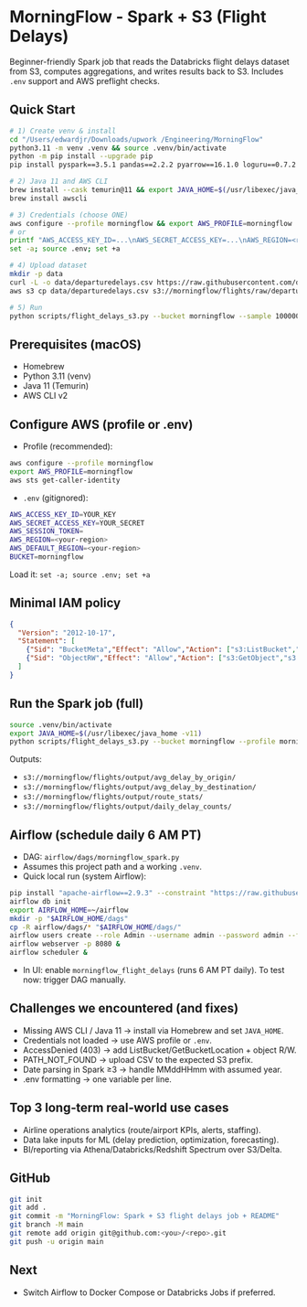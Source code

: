 # MorningFlow - Spark + S3 (Flight Delays)

Beginner-friendly Spark job that reads the Databricks flight delays dataset from S3, computes aggregations, and writes results back to S3. Includes `.env` support and AWS preflight checks.

## Quick Start
```bash
# 1) Create venv & install
cd "/Users/edwardjr/Downloads/upwork /Engineering/MorningFlow"
python3.11 -m venv .venv && source .venv/bin/activate
python -m pip install --upgrade pip
pip install pyspark==3.5.1 pandas==2.2.2 pyarrow==16.1.0 loguru==0.7.2 boto3==1.34.148 delta-spark==3.2.0 python-dotenv==1.0.1

# 2) Java 11 and AWS CLI
brew install --cask temurin@11 && export JAVA_HOME=$(/usr/libexec/java_home -v11)
brew install awscli

# 3) Credentials (choose ONE)
aws configure --profile morningflow && export AWS_PROFILE=morningflow
# or
printf "AWS_ACCESS_KEY_ID=...\nAWS_SECRET_ACCESS_KEY=...\nAWS_REGION=<region>\nAWS_DEFAULT_REGION=<region>\nBUCKET=morningflow\n" > .env
set -a; source .env; set +a

# 4) Upload dataset
mkdir -p data
curl -L -o data/departuredelays.csv https://raw.githubusercontent.com/databricks/LearningSparkV2/master/databricks-datasets/learning-spark-v2/flights/departuredelays.csv
aws s3 cp data/departuredelays.csv s3://morningflow/flights/raw/departuredelays.csv

# 5) Run
python scripts/flight_delays_s3.py --bucket morningflow --sample 100000
```

## Prerequisites (macOS)
- Homebrew
- Python 3.11 (venv)
- Java 11 (Temurin)
- AWS CLI v2

## Configure AWS (profile or .env)
- Profile (recommended):
```bash
aws configure --profile morningflow
export AWS_PROFILE=morningflow
aws sts get-caller-identity
```
- `.env` (gitignored):
```bash
AWS_ACCESS_KEY_ID=YOUR_KEY
AWS_SECRET_ACCESS_KEY=YOUR_SECRET
AWS_SESSION_TOKEN=
AWS_REGION=<your-region>
AWS_DEFAULT_REGION=<your-region>
BUCKET=morningflow
```
Load it: `set -a; source .env; set +a`

## Minimal IAM policy
```json
{
  "Version": "2012-10-17",
  "Statement": [
    {"Sid": "BucketMeta","Effect": "Allow","Action": ["s3:ListBucket","s3:GetBucketLocation"],"Resource": "arn:aws:s3:::morningflow"},
    {"Sid": "ObjectRW","Effect": "Allow","Action": ["s3:GetObject","s3:PutObject","s3:DeleteObject","s3:ListBucketMultipartUploads","s3:AbortMultipartUpload"],"Resource": "arn:aws:s3:::morningflow/*"}
  ]
}
```

## Run the Spark job (full)
```bash
source .venv/bin/activate
export JAVA_HOME=$(/usr/libexec/java_home -v11)
python scripts/flight_delays_s3.py --bucket morningflow --profile morningflow --region <bucket-region>
```
Outputs:
- `s3://morningflow/flights/output/avg_delay_by_origin/`
- `s3://morningflow/flights/output/avg_delay_by_destination/`
- `s3://morningflow/flights/output/route_stats/`
- `s3://morningflow/flights/output/daily_delay_counts/`

## Airflow (schedule daily 6 AM PT)
- DAG: `airflow/dags/morningflow_spark.py`
- Assumes this project path and a working `.venv`.
- Quick local run (system Airflow):
```bash
pip install "apache-airflow==2.9.3" --constraint "https://raw.githubusercontent.com/apache/airflow/constraints-2.9.3/constraints-3.11.txt"
airflow db init
export AIRFLOW_HOME=~/airflow
mkdir -p "$AIRFLOW_HOME/dags"
cp -R airflow/dags/* "$AIRFLOW_HOME/dags/"
airflow users create --role Admin --username admin --password admin --firstname a --lastname d --email a@d
airflow webserver -p 8080 &
airflow scheduler &
```
- In UI: enable `morningflow_flight_delays` (runs 6 AM PT daily). To test now: trigger DAG manually.

## Challenges we encountered (and fixes)
- Missing AWS CLI / Java 11 → install via Homebrew and set `JAVA_HOME`.
- Credentials not loaded → use AWS profile or `.env`.
- AccessDenied (403) → add ListBucket/GetBucketLocation + object R/W.
- PATH_NOT_FOUND → upload CSV to the expected S3 prefix.
- Date parsing in Spark ≥3 → handle MMddHHmm with assumed year.
- .env formatting → one variable per line.

## Top 3 long‑term real‑world use cases
- Airline operations analytics (route/airport KPIs, alerts, staffing).
- Data lake inputs for ML (delay prediction, optimization, forecasting).
- BI/reporting via Athena/Databricks/Redshift Spectrum over S3/Delta.

## GitHub
```bash
git init
git add .
git commit -m "MorningFlow: Spark + S3 flight delays job + README"
git branch -M main
git remote add origin git@github.com:<you>/<repo>.git
git push -u origin main
```

## Next
- Switch Airflow to Docker Compose or Databricks Jobs if preferred.
